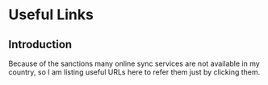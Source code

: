 # Useful Links

## Introduction

Because of the sanctions many online sync services are not available in my country, so I am listing
useful URLs here to refer them just by clicking them.
